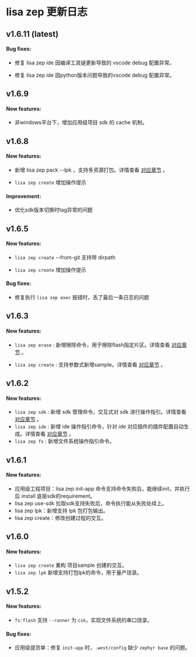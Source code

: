 # lisa zep 更新日志

## v1.6.11 (latest)

#### Bug fixes:

* 修复 lisa zep ide 因编译工具链更新导致的 vscode debug 配置异常。

* 修复 lisa zep ide 因python版本问题导致的vscode debug 配置异常。

## v1.6.9

#### New features:

* 非windows平台下，增加应用级项目 sdk 的 cache 机制。

## v1.6.8

#### New features:

* 新增 lisa zep pack --lpk ，支持多资源打包。详情查看 [对应章节](../lisa_plugin_zephyr/pack) 。

* `lisa zep create` 增加操作提示

#### Improvement:

* 优化sdk版本切换时tag异常的问题

## v1.6.5

#### New features:

* `lisa zep create` --from-git 支持带 dirpath

* `lisa zep create` 增加操作提示

#### Bug fixes:

* 修复执行 `lisa zep exec` 报错时，丢了最后一条日志的问题

## v1.6.3

#### New features:

* `lisa zep erase` : 新增擦除命令，用于擦除flash指定片区。详情查看 [对应章节](../lisa_plugin_zephyr/build_flash_debug#擦除) 。

* `lisa zep create` : 支持参数式新增sample。详情查看 [对应章节](../lisa_plugin_zephyr/basic#创建项目) 。


## v1.6.2

#### New features:

* `lisa zep sdk` : 新增 sdk 管理命令，交互式对 sdk 进行操作指引。详情查看 [对应章节](../lisa_plugin_zephyr/basic#csk-sdk-操作) 。
* `lisa zep ide` : 新增 ide 操作指引命令，针对 ide 对应插件的插件配置自动生成。详情查看 [对应章节](../lisa_plugin_zephyr/build_flash_debug#csk6) 。
* `lisa zep fs` : 新增文件系统操作指引命令。

## v1.6.1 

#### New features:

* 应用级工程项目：lisa zep init-app 命令支持命令失败后，能继续init，并执行后 install 底层sdk的requirement。
* lisa zep use-sdk 拉取sdk支持失败后，命令执行能从失败处续上。
* lisa zep lpk：新增支持 lpk 包打包输出。
* lisa zep create：修改创建过程的交互。

## v1.6.0

#### New features:

* `lisa zep create` 重构 项目sample 创建的交互。
* `lisa zep lpk` 新增支持打包lpk的命令，用于量产烧录。

## v1.5.2

#### New features:

* `fs:flash` 支持 `--runner` 为 `csk`，实现文件系统的串口烧录。

#### Bug fixes:

* 应用级提货单：修复 `init-app` 时，`.west/config` 缺少 `zephyr base` 的问题。

<!-- 
## v1.5.0

#### New features:

* `use-sdk` 新增 `--default` 参数，默认拉取csk官方sdk。

* 支持应用级提货单，并根据 topdir 来处理 ZEPHYR_BASE。

#### Bug fixes:

* `use-sdk` 命令修复已存在folder导致的问题，命令执行后报错问题。

#### Improvement:

* `lisa info zephyr` 显示 ZEPHYR_BASE 时，版本分支的修改优化。

## v1.4.1

#### New features:


* 文件系统相关命令改造优化。


* `use-sdk` 命令新增 `--update` 参数：支持更新当前sdk代码和modules。


* `use-sdk` 命令新增 `--list` 参数：展示当前sdk的tags列表。


* `use-sdk` 命令新增 `--mr` 参数：支持sdk切换tag。


* 新增 `init-vs` 命令：根据当前env编译环境，在当前工程目录下创建vscode debug的runner配置。


* `config` 命令新增 flash 相关的配置，如：flash.runner 等等。

#### Bug fixes:


* 修复windows下openocd的问题导致flash失败。 -->

<!-- ## v1.3.1

#### New features:


* 基于west作为底层，进行build和flash。

#### Improvement:


* 优化了use-sdk、install等命令的异常。

## v1.2.2

#### Bug fixes:


* 修复导致use-sdk失败问题：use-sdk时，存在zephyr、zephyr.git命名的ZephyrBase文件夹。

## v1.2.1

#### New features:


* use-sdk时支持参数设置manifest文件。

Bug fixes:


* 修复lisa zep install时，west调用失败问题。

## v1.1.2

#### Bug fixes:


* 修复了文件系统打包时遇到not JSON serializable 异常缺陷。 -->
